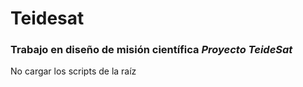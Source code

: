 # Teidesat
### Trabajo en diseño de misión científica *Proyecto TeideSat*

No cargar los scripts de la raíz
